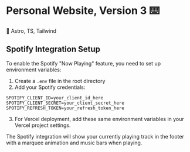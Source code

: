# Personal Website, Version 3 ⌨️

🔨 Astro, TS, Tailwind

## Spotify Integration Setup

To enable the Spotify "Now Playing" feature, you need to set up environment variables:

1. Create a `.env` file in the root directory
2. Add your Spotify credentials:
```
SPOTIFY_CLIENT_ID=your_client_id_here
SPOTIFY_CLIENT_SECRET=your_client_secret_here
SPOTIFY_REFRESH_TOKEN=your_refresh_token_here
```

3. For Vercel deployment, add these same environment variables in your Vercel project settings.

The Spotify integration will show your currently playing track in the footer with a marquee animation and music bars when playing.

